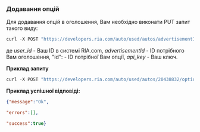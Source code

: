 ### Додавання опцій

Для додавання опцій в оголошення, Вам необхідно виконати PUT запит такого виду:
````javascript
curl -X POST "https://developers.ria.com/auto/used/autos/advertisementId/options?user_id=Ваш ID&api_key=YOUR_API_KEY" -H "accept: application/json" -H "content-type: application/json" -d "[ { \"id\": ID опції }]"
````
де *user_id* - Ваш ID в системі RIA.com, *advertisementId* - ID потрібного Вам оголошення, "id": - ID потрібної Вам опції, *api_key* - Ваш ключ.

**Приклад запиту**
````javascript
curl -X POST "https://developers.ria.com/auto/used/autos/20438832/options?user_id=7069830&api_key=YOUR_API_KEY" -H "accept: application/json" -H "content-type: application/json" -d "[ { \"id\": 525 }]"`
`````
**Приклад успішної відповіді:**
````json
{"message":"Ok",

"errors":[],

"success":true}
````

